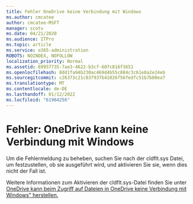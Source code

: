 ```yaml
---
title: Fehler OneDrive keine Verbindung mit Windows
ms.author: cmcatee
author: cmcatee-MSFT
manager: scotv
ms.date: 04/21/2020
ms.audience: ITPro
ms.topic: article
ms.service: o365-administration
ROBOTS: NOINDEX, NOFOLLOW
localization_priority: Normal
ms.assetid: 69957735-7ae3-4622-b3cf-607c816f3651
ms.openlocfilehash: 8dd1fa94b230ac469d4b55c884c3c61e8a2e24eb
ms.sourcegitcommit: c26373c21c837937b41026f56fedfc51b7b80ea7
ms.translationtype: MT
ms.contentlocale: de-DE
ms.lasthandoff: 01/12/2022
ms.locfileid: "61964256"
---
```

# <a name="error-onedrive-cannot-connect-to-windows"></a>Fehler: OneDrive kann keine Verbindung mit Windows

Um die Fehlermeldung zu beheben, suchen Sie nach der cldflt.sys Datei, um festzustellen, ob sie ausgeführt wird, und aktivieren Sie sie, wenn dies nicht der Fall ist. 
  
Weitere Informationen zum Aktivieren der cldflt.sys-Datei finden Sie unter [OneDrive kann beim Zugriff auf Dateien in OneDrive keine Verbindung mit Windows" herstellen.](https://go.microsoft.com/fwlink/?Linkid=2031032)
  

